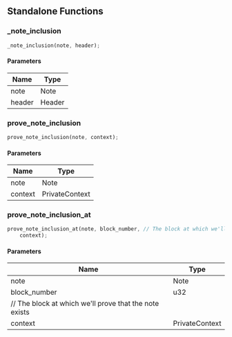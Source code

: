 ## Standalone Functions

### _note_inclusion

```rust
_note_inclusion(note, header);
```

#### Parameters
| Name | Type |
| --- | --- |
| note | Note |
| header | Header |

### prove_note_inclusion

```rust
prove_note_inclusion(note, context);
```

#### Parameters
| Name | Type |
| --- | --- |
| note | Note |
| context | PrivateContext |

### prove_note_inclusion_at

```rust
prove_note_inclusion_at(note, block_number, // The block at which we'll prove that the note exists
    context);
```

#### Parameters
| Name | Type |
| --- | --- |
| note | Note |
| block_number | u32 |
| // The block at which we'll prove that the note exists
    context | PrivateContext |

